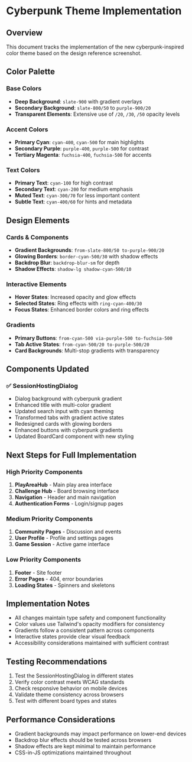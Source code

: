 # Cyberpunk Theme Implementation

## Overview

This document tracks the implementation of the new cyberpunk-inspired color theme based on the design reference screenshot.

## Color Palette

### Base Colors

- **Deep Background**: `slate-900` with gradient overlays
- **Secondary Background**: `slate-800/50` to `purple-900/20`
- **Transparent Elements**: Extensive use of `/20`, `/30`, `/50` opacity levels

### Accent Colors

- **Primary Cyan**: `cyan-400`, `cyan-500` for main highlights
- **Secondary Purple**: `purple-400`, `purple-500` for contrast
- **Tertiary Magenta**: `fuchsia-400`, `fuchsia-500` for accents

### Text Colors

- **Primary Text**: `cyan-100` for high contrast
- **Secondary Text**: `cyan-200` for medium emphasis
- **Muted Text**: `cyan-300/70` for less important content
- **Subtle Text**: `cyan-400/60` for hints and metadata

## Design Elements

### Cards & Components

- **Gradient Backgrounds**: `from-slate-800/50 to-purple-900/20`
- **Glowing Borders**: `border-cyan-500/30` with shadow effects
- **Backdrop Blur**: `backdrop-blur-sm` for depth
- **Shadow Effects**: `shadow-lg shadow-cyan-500/10`

### Interactive Elements

- **Hover States**: Increased opacity and glow effects
- **Selected States**: Ring effects with `ring-cyan-400/30`
- **Focus States**: Enhanced border colors and ring effects

### Gradients

- **Primary Buttons**: `from-cyan-500 via-purple-500 to-fuchsia-500`
- **Tab Active States**: `from-cyan-500/20 to-purple-500/20`
- **Card Backgrounds**: Multi-stop gradients with transparency

## Components Updated

### ✅ SessionHostingDialog

- Dialog background with cyberpunk gradient
- Enhanced title with multi-color gradient
- Updated search input with cyan theming
- Transformed tabs with gradient active states
- Redesigned cards with glowing borders
- Enhanced buttons with cyberpunk gradients
- Updated BoardCard component with new styling

## Next Steps for Full Implementation

### High Priority Components

1. **PlayAreaHub** - Main play area interface
2. **Challenge Hub** - Board browsing interface
3. **Navigation** - Header and main navigation
4. **Authentication Forms** - Login/signup pages

### Medium Priority Components

1. **Community Pages** - Discussion and events
2. **User Profile** - Profile and settings pages
3. **Game Session** - Active game interface

### Low Priority Components

1. **Footer** - Site footer
2. **Error Pages** - 404, error boundaries
3. **Loading States** - Spinners and skeletons

## Implementation Notes

- All changes maintain type safety and component functionality
- Color values use Tailwind's opacity modifiers for consistency
- Gradients follow a consistent pattern across components
- Interactive states provide clear visual feedback
- Accessibility considerations maintained with sufficient contrast

## Testing Recommendations

1. Test the SessionHostingDialog in different states
2. Verify color contrast meets WCAG standards
3. Check responsive behavior on mobile devices
4. Validate theme consistency across browsers
5. Test with different board types and states

## Performance Considerations

- Gradient backgrounds may impact performance on lower-end devices
- Backdrop blur effects should be tested across browsers
- Shadow effects are kept minimal to maintain performance
- CSS-in-JS optimizations maintained throughout
